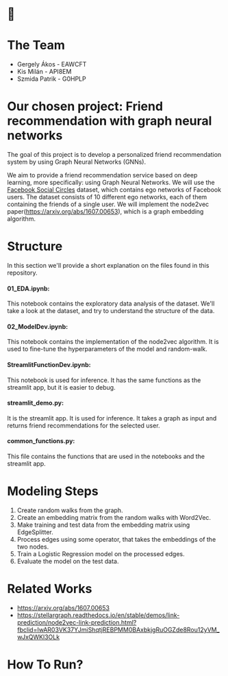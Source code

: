 # 🐸

# The Team
- Gergely Ákos - EAWCFT
- Kis Milán - API8EM
- Szmida Patrik - G0HPLP

# Our chosen project: **Friend recommendation with graph neural networks**

The goal of this project is to develop a personalized friend recommendation system by using Graph Neural Networks (GNNs).

We aim to provide a friend recommendation service based on deep learning, more specifically: using Graph Neural Networks.
We will use the [Facebook Social Circles](https://snap.stanford.edu/data/ego-Facebook.html) dataset, which contains ego networks of Facebook users. The dataset consists of 10 different ego networks, each of them containing the friends of a single user.
We will implement the node2vec paper(https://arxiv.org/abs/1607.00653), which is a graph embedding algorithm.


# Structure

In this section we'll provide a short explanation on the files found in this repository.

#### 01_EDA.ipynb:

This notebook contains the exploratory data analysis of the dataset. We'll take a look at the dataset, and try to understand the structure of the data.

#### 02_ModelDev.ipynb:

This notebook contains the implementation of the node2vec algorithm. It is used to fine-tune the hyperparameters of the model and random-walk.

#### StreamlitFunctionDev.ipynb:

This notebook is used for inference. It has the same functions as the streamlit app, but it is easier to debug.

#### streamlit_demo.py:

It is the streamlit app. It is used for inference. It takes a graph as input and returns friend recommendations for the selected user.

#### common_functions.py:

This file contains the functions that are used in the notebooks and the streamlit app.

# Modeling Steps

1. Create random walks from the graph.
2. Create an embedding matrix from the random walks with Word2Vec.
3. Make training and test data from the embedding matrix using EdgeSplitter.
4. Process edges using some operator, that takes the embeddings of the two nodes.
5. Train a Logistic Regression model on the processed edges.
6. Evaluate the model on the test data.

# Related Works

- https://arxiv.org/abs/1607.00653
- https://stellargraph.readthedocs.io/en/stable/demos/link-prediction/node2vec-link-prediction.html?fbclid=IwAR03VK37YJmiShqtjREBPMM0BAxbkjgRuOGZde8Rou12yVM_wJxQWKl3OLk

# How To Run?
